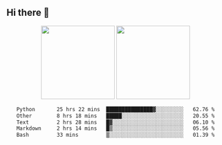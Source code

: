 ## Hi there 👋
<div align="center">
<span>  </span>
<img height="170px" src="https://github-readme-stats.vercel.app/api?username=LZvoid&show_icons=true&count_private==true&v=3" /><span>        </span><img height="170px" src="https://github-readme-stats.vercel.app/api/top-langs/?username=LZvoid&layout=compact&langs_count=8&v=3" />
<span>  </span>
</div>
<div align="center">

<!--START_SECTION:waka-->

```txt
Python       25 hrs 22 mins  ███████████████▓░░░░░░░░░   62.76 %
Other        8 hrs 18 mins   █████░░░░░░░░░░░░░░░░░░░░   20.55 %
Text         2 hrs 28 mins   █▓░░░░░░░░░░░░░░░░░░░░░░░   06.10 %
Markdown     2 hrs 14 mins   █▒░░░░░░░░░░░░░░░░░░░░░░░   05.56 %
Bash         33 mins         ▒░░░░░░░░░░░░░░░░░░░░░░░░   01.39 %
```

<!--END_SECTION:waka-->
</div>
